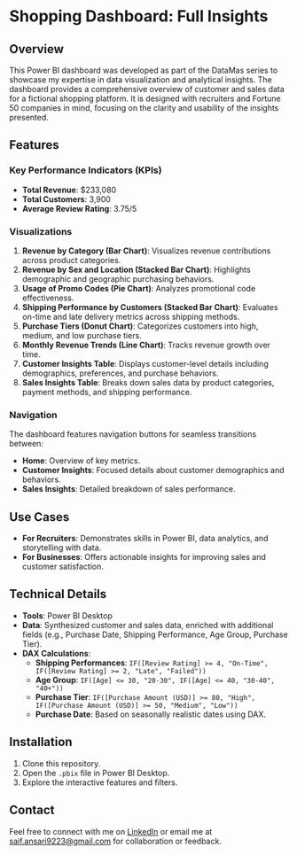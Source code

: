 # Shopping Dashboard: Full Insights

## Overview
This Power BI dashboard was developed as part of the DataMas series to showcase my expertise in data visualization and analytical insights. The dashboard provides a comprehensive overview of customer and sales data for a fictional shopping platform. It is designed with recruiters and Fortune 50 companies in mind, focusing on the clarity and usability of the insights presented.

## Features
### Key Performance Indicators (KPIs)
- **Total Revenue**: $233,080
- **Total Customers**: 3,900
- **Average Review Rating**: 3.75/5

### Visualizations
1. **Revenue by Category (Bar Chart)**: Visualizes revenue contributions across product categories.
2. **Revenue by Sex and Location (Stacked Bar Chart)**: Highlights demographic and geographic purchasing behaviors.
3. **Usage of Promo Codes (Pie Chart)**: Analyzes promotional code effectiveness.
4. **Shipping Performance by Customers (Stacked Bar Chart)**: Evaluates on-time and late delivery metrics across shipping methods.
5. **Purchase Tiers (Donut Chart)**: Categorizes customers into high, medium, and low purchase tiers.
6. **Monthly Revenue Trends (Line Chart)**: Tracks revenue growth over time.
7. **Customer Insights Table**: Displays customer-level details including demographics, preferences, and purchase behaviors.
8. **Sales Insights Table**: Breaks down sales data by product categories, payment methods, and shipping performance.

### Navigation
The dashboard features navigation buttons for seamless transitions between:
- **Home**: Overview of key metrics.
- **Customer Insights**: Focused details about customer demographics and behaviors.
- **Sales Insights**: Detailed breakdown of sales performance.

## Use Cases
- **For Recruiters**: Demonstrates skills in Power BI, data analytics, and storytelling with data.
- **For Businesses**: Offers actionable insights for improving sales and customer satisfaction.

## Technical Details
- **Tools**: Power BI Desktop
- **Data**: Synthesized customer and sales data, enriched with additional fields (e.g., Purchase Date, Shipping Performance, Age Group, Purchase Tier).
- **DAX Calculations**: 
  - **Shipping Performances**: `IF([Review Rating] >= 4, "On-Time", IF([Review Rating] >= 2, "Late", "Failed"))`
  - **Age Group**: `IF([Age] <= 30, "20-30", IF([Age] <= 40, "30-40", "40+"))`
  - **Purchase Tier**: `IF([Purchase Amount (USD)] >= 80, "High", IF([Purchase Amount (USD)] >= 50, "Medium", "Low"))`
  - **Purchase Date**: Based on seasonally realistic dates using DAX.

## Installation
1. Clone this repository.
2. Open the `.pbix` file in Power BI Desktop.
3. Explore the interactive features and filters.

## Contact
Feel free to connect with me on [LinkedIn](www.linkedin.com/in/saifansari1) or email me at saif.ansari9223@gmail.com for collaboration or feedback.
